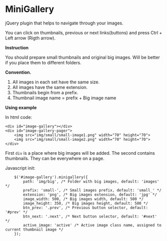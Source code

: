 MiniGallery
===========

jQuery plugin that helps to navigate through your images.

You can click on thumbnails, previous or next links(buttons) and press Ctrl + Left arrow (Rigth arrow).

**Instruction**

You should prepare small thumbnails and original big images.
Will be better if you place them to different folders.

**Convention.**

1. All images in each set have the same size.
2. All images have the same extension.
3. Thumbnails begin from a prefix.
4. Thumbnail image name = prefix + Big image name

**Using example**

In html code:
```
<div id="image-gallery"></div>
<div id="image-gallery-pager">
    <img src="img/small/small-image1.png" width="70" height="70">
    <img src="img/small/small-image2.png" width="70" height="70">
</div>
```
First `div` is a place where big images will be added.
The second contains thumbnails. They can be everywhere on a page.

Javascript init:
```
	$('#image-gallery').minigallery({
		path: 'img/big', /* Folder with big images, default: 'images' */
		prefix: 'small-', /* Small images prefix, default: 'small_' */
		extension: 'png', /* Big images extension, default: 'jpg' */
		image_width: 500, /* Big images width, default: 500 */
		image_height: 350, /* Big images height, default: 500 */
		btn_prev: '.prev', /* Previous button selector, default: '#prev' */
		btn_next: '.next', /* Next button selector, default: '#next' */
		active_image: 'active' /* Active image class name, assigned to current thumbnail image */
	});
```
